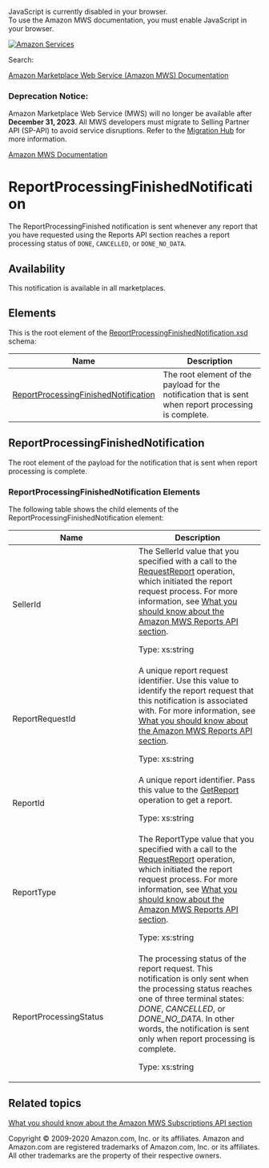 <div id="MWSDX_noscript">

JavaScript is currently disabled in your browser.  
To use the Amazon MWS documentation, you must enable JavaScript in your
browser.

</div>

<div id="MWSDX_divtop">

[![Amazon
Services](https://images-na.ssl-images-amazon.com/images/G/08/mwsportal/fr_FR/amazonservices.gif "Amazon Services")](http://services.amazon.fr)

<div id="MWSDX_search">

<span id="MWSDX_searchlbl">Search:</span>

</div>

  
<span id="MWSDX_titlebar">[Amazon Marketplace Web Service (Amazon MWS)
Documentation](https://developer.amazonservices.fr/gp/mws/docs.html)</span>
<span id="MWSDX_dep_notice"></span>

### Deprecation Notice:

Amazon Marketplace Web Service (MWS) will no longer be available after
**December 31, 2023**. All MWS developers must migrate to Selling
Partner API (SP-API) to avoid service disruptions. Refer to the
[Migration
Hub](https://developer-docs.amazon.com/sp-api/page/migration-hub) for
more information.

</div>

<div id="MWSDX_divbottom">

<div id="MWSDX_divleft">

<div id="MWSDX_toc">

</div>

</div>

<div id="MWSDX_divright">

<div id="MWSDX_content">

<span id="MWSDX_breadcrumbs">[Amazon MWS
Documentation](https://developer.amazonservices.fr/gp/mws/docs.html)</span>

<div id="Notifications_ReportProcessingFinishedNotification"
class="nested0">

# ReportProcessingFinishedNotification

<div class="body">

<span class="ph">The <span
class="keyword parmname">ReportProcessingFinished</span> notification is
sent whenever any report that you have requested using the <span
class="ph">Reports API section</span> reaches a report processing status
of `DONE`, `CANCELLED`, or `DONE_NO_DATA`.</span>

<div class="section">

## Availability

This notification is available in all marketplaces.

</div>

<div class="section">

## Elements

This is the root element of the
<a href="https://m.media-amazon.com/images/G/01/mwsportal/doc/en_US/subscriptions/ReportProcessingFinishedNotification.xsd" class="xref">ReportProcessingFinishedNotification.xsd</a>
schema:

<div class="tablenoborder">

| Name                                                                                                                                                                                                                | Description                                                                                                                   |
|---------------------------------------------------------------------------------------------------------------------------------------------------------------------------------------------------------------------|-------------------------------------------------------------------------------------------------------------------------------|
| <a href="#ReportProcessingFinishedNotification" class="xref" title="The root element of the payload for the notification that is sent when report processing is complete.">ReportProcessingFinishedNotification</a> | <span class="ph">The root element of the payload for the notification that is sent when report processing is complete.</span> |

</div>

</div>

</div>

<div id="ReportProcessingFinishedNotification" class="topic nested1">

## ReportProcessingFinishedNotification

<div class="body">

<span class="ph">The root element of the payload for the notification
that is sent when report processing is complete.</span>

<div class="section">

### ReportProcessingFinishedNotification Elements

The following table shows the child elements of the <span
class="keyword parmname">ReportProcessingFinishedNotification</span>
element:

<div class="tablenoborder">

<table id="ReportProcessingFinishedNotification__table_v4j_lkj_ll" class="table" data-cellpadding="4" data-cellspacing="0" data-summary="" data-frame="border" data-border="1" data-rules="all">
<colgroup>
<col style="width: 50%" />
<col style="width: 50%" />
</colgroup>
<thead class="thead" data-align="left">
<tr class="header row">
<th id="d204133e172" class="entry" data-valign="top" width="50%">Name</th>
<th id="d204133e175" class="entry" data-valign="top" width="50%">Description</th>
</tr>
</thead>
<tbody class="tbody">
<tr class="odd row">
<td class="entry" data-valign="top" width="50%" headers="d204133e172 "><span class="keyword parmname">SellerId</span></td>
<td class="entry" data-valign="top" width="50%" headers="d204133e175 ">The <span class="keyword parmname">SellerId</span> value that you specified with a call to the <a href="../reports/Reports_RequestReport.md" class="xref">RequestReport</a> operation, which initiated the report request process. For more information, see <a href="../reports/Reports_Overview.md" class="xref">What you should know about the Amazon MWS Reports API section</a>.
<p><span class="ph">Type: xs:string</span></p></td>
</tr>
<tr class="even row">
<td class="entry" data-valign="top" width="50%" headers="d204133e172 "><span class="keyword parmname">ReportRequestId</span></td>
<td class="entry" data-valign="top" width="50%" headers="d204133e175 "><span class="ph">A unique report request identifier.</span> Use this value to identify the report request that this notification is associated with. For more information, see <a href="../reports/Reports_Overview.md" class="xref">What you should know about the Amazon MWS Reports API section</a>.
<p><span class="ph">Type: xs:string</span></p></td>
</tr>
<tr class="odd row">
<td class="entry" data-valign="top" width="50%" headers="d204133e172 "><span class="keyword parmname">ReportId</span></td>
<td class="entry" data-valign="top" width="50%" headers="d204133e175 "><span class="ph">A unique report identifier.</span> Pass this value to the <a href="../reports/Reports_GetReport.md" class="xref">GetReport</a> operation to get a report.
<p><span class="ph">Type: xs:string</span></p></td>
</tr>
<tr id="ReportProcessingFinishedNotification__FulfillmentOrderStatus_row" class="even row">
<td class="entry" data-valign="top" width="50%" headers="d204133e172 "><span class="keyword parmname">ReportType</span></td>
<td class="entry" data-valign="top" width="50%" headers="d204133e175 ">The <span class="keyword parmname">ReportType</span> value that you specified with a call to the <a href="../reports/Reports_RequestReport.md" class="xref">RequestReport</a> operation, which initiated the report request process. For more information, see <a href="../reports/Reports_Overview.md" class="xref">What you should know about the Amazon MWS Reports API section</a>.
<p><span class="ph">Type: xs:string</span></p></td>
</tr>
<tr class="odd row">
<td class="entry" data-valign="top" width="50%" headers="d204133e172 "><span class="keyword parmname">ReportProcessingStatus</span></td>
<td class="entry" data-valign="top" width="50%" headers="d204133e175 ">The processing status of the report request. This notification is only sent when the processing status reaches one of three terminal states: <var class="keyword varname">DONE</var>, <var class="keyword varname">CANCELLED</var>, or <var class="keyword varname">DONE_NO_DATA</var>. In other words, the notification is sent only when report processing is complete.
<p><span class="ph">Type: xs:string</span></p></td>
</tr>
</tbody>
</table>

</div>

</div>

</div>

</div>

<div id="RelatedTopics" class="topic nested1">

## Related topics

<div class="body">

<a href="../subscriptions/Subscriptions_Overview.md" class="xref">What you should know about the Amazon MWS Subscriptions API section</a>

</div>

</div>

</div>

<div id="MWSDX_footer">

Copyright © 2009-2020 Amazon.com, Inc. or its affiliates. Amazon and
Amazon.com are registered trademarks of Amazon.com, Inc. or its
affiliates. All other trademarks are the property of their respective
owners.

</div>

</div>

</div>

<div style="clear: both;">

</div>

</div>
